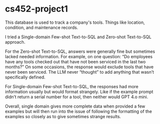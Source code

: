 # cs452-project1

This database is used to track a company's tools. Things like location, condition, and maintenance records. 

 

 I tried a Single-domain Few-shot Text-to-SQL and Zero-shot Text-to-SQL approach. 

 

For the Zero-shot Text-to-SQL, answers were generally fine but sometimes lacked needed information. For example, on one question: “Do employees have any tools checked out that have not been serviced in the last two months?” On some occasions, the response would exclude tools that have never been serviced. The LLM never “thought” to add anything that wasn’t specifically defined. 

 

For Single-domain Few-shot Text-to-SQL, the responses had more information usually but would format strangely. Like if the example prompt didn’t return a serial number for a tool, then neither would GPT 4.o mini.  

 

Overall, single domain gives more complete data when provided a few examples but will then run into the issue of following the formatting of the examples so closely as to give sometimes strange results. 
